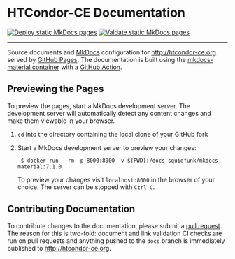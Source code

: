 HTCondor-CE Documentation
=========================

[![Deploy static MkDocs pages](https://github.com/htcondor/htcondor-ce/actions/workflows/deploy-mkdocs.yaml/badge.svg?branch=docs)](https://github.com/htcondor/htcondor-ce/actions/workflows/deploy-mkdocs.yaml) [![Valdate static MkDocs pages](https://github.com/htcondor/htcondor-ce/actions/workflows/validate-mkdocs.yml/badge.svg?branch=docs)](https://github.com/htcondor/htcondor-ce/actions/workflows/validate-mkdocs.yml)

---

Source documents and [MkDocs](https://www.mkdocs.org/) configuration for <http://htcondor-ce.org> served by
[GitHub Pages](https://pages.github.com/).
The documentation is built using the [mkdocs-material container](https://hub.docker.com/r/squidfunk/mkdocs-material/)
with a [GitHub Action](https://github.com/htcondor/htcondor-ce/blob/docs/.github/workflows/deploy-mkdocs.yaml).

Previewing the Pages
--------------------

To preview the pages, start a MkDocs development server.
The development server will automatically detect any content changes and make them viewable in your browser.

1. `cd` into the directory containing the local clone of your GitHub fork

1. Start a MkDocs development server to preview your changes:

        $ docker run --rm -p 8000:8000 -v ${PWD}:/docs squidfunk/mkdocs-material:7.1.0

    To preview your changes visit `localhost:8000` in the browser of your choice.
    The server can be stopped with `Ctrl-C`.

Contributing Documentation
--------------------------

To contribute changes to the documentation, please submit a
[pull request](https://docs.github.com/en/github/collaborating-with-pull-requests/proposing-changes-to-your-work-with-pull-requests/about-pull-requests).
The reason for this is two-fold: document and link validation CI checks are run on pull requests and anything pushed to
the `docs` branch is immediately published to <http://htcondor-ce.org>.
